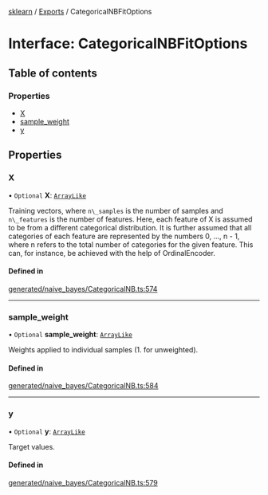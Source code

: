 [sklearn](../readme.md) / [Exports](../modules.md) / CategoricalNBFitOptions

# Interface: CategoricalNBFitOptions

## Table of contents

### Properties

- [X](CategoricalNBFitOptions.md#x)
- [sample\_weight](CategoricalNBFitOptions.md#sample_weight)
- [y](CategoricalNBFitOptions.md#y)

## Properties

### X

• `Optional` **X**: [`ArrayLike`](../modules.md#arraylike)

Training vectors, where `n\_samples` is the number of samples and `n\_features` is the number of features. Here, each feature of X is assumed to be from a different categorical distribution. It is further assumed that all categories of each feature are represented by the numbers 0, …, n - 1, where n refers to the total number of categories for the given feature. This can, for instance, be achieved with the help of OrdinalEncoder.

#### Defined in

[generated/naive_bayes/CategoricalNB.ts:574](https://github.com/transitive-bullshit/scikit-learn-ts/blob/367336a/packages/sklearn/src/generated/naive_bayes/CategoricalNB.ts#L574)

___

### sample\_weight

• `Optional` **sample\_weight**: [`ArrayLike`](../modules.md#arraylike)

Weights applied to individual samples (1. for unweighted).

#### Defined in

[generated/naive_bayes/CategoricalNB.ts:584](https://github.com/transitive-bullshit/scikit-learn-ts/blob/367336a/packages/sklearn/src/generated/naive_bayes/CategoricalNB.ts#L584)

___

### y

• `Optional` **y**: [`ArrayLike`](../modules.md#arraylike)

Target values.

#### Defined in

[generated/naive_bayes/CategoricalNB.ts:579](https://github.com/transitive-bullshit/scikit-learn-ts/blob/367336a/packages/sklearn/src/generated/naive_bayes/CategoricalNB.ts#L579)
